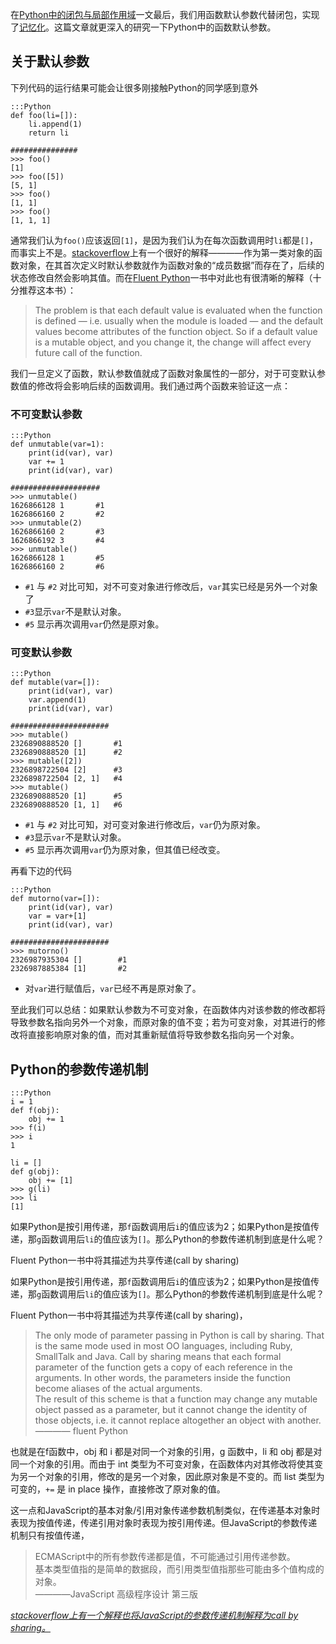 在[Python中的闭包与局部作用域](http://www.imliyan.com/blogs/article/Python中的闭包与局部作用域/)一文最后，我们用函数默认参数代替闭包，实现了[记忆化](https://zh.wikipedia.org/wiki/%E8%AE%B0%E5%BF%86%E5%8C%96)。这篇文章就更深入的研究一下Python中的函数默认参数。

## 关于默认参数

下列代码的运行结果可能会让很多刚接触Python的同学感到意外

    :::Python
    def foo(li=[]):
        li.append(1)
        return li

    ###############
    >>> foo()
    [1]
    >>> foo([5])
    [5, 1]
    >>> foo()
    [1, 1]
    >>> foo()
    [1, 1, 1]

通常我们认为`foo()`应该返回`[1]`，是因为我们认为在每次函数调用时`li`都是`[]`，而事实上不是。[stackoverflow](http://stackoverflow.com/questions/1132941/least-astonishment-and-the-mutable-default-argument)上有一个很好的解释————作为第一类对象的函数对象，在其首次定义时默认参数就作为函数对象的“成员数据”而存在了，后续的状态修改自然会影响其值。而在[Fluent Python](http://shop.oreilly.com/product/0636920032519.do)一书中对此也有很清晰的解释（十分推荐这本书）：

> The problem is that each default value is evaluated when the function is defined — i.e. usually when the module is loaded — and the default values become attributes of the function object. So if a default value is a mutable object, and you change it, the change will affect every future call of the function.

我们一旦定义了函数，默认参数值就成了函数对象属性的一部分，对于可变默认参数值的修改将会影响后续的函数调用。我们通过两个函数来验证这一点：

### 不可变默认参数

    :::Python
    def unmutable(var=1):
        print(id(var), var)
        var += 1
        print(id(var), var)

    ####################
    >>> unmutable()
    1626866128 1       #1
    1626866160 2       #2
    >>> unmutable(2)
    1626866160 2       #3
    1626866192 3       #4
    >>> unmutable()
    1626866128 1       #5
    1626866160 2       #6

+ `#1` 与 `#2` 对比可知，对不可变对象进行修改后，`var`其实已经是另外一个对象了
+ `#3`显示`var`不是默认对象。
+ `#5` 显示再次调用`var`仍然是原对象。

### 可变默认参数

    :::Python
    def mutable(var=[]):
        print(id(var), var)
        var.append(1)
        print(id(var), var)

    ######################
    >>> mutable()
    2326890888520 []       #1
    2326890888520 [1]      #2
    >>> mutable([2])
    2326898722504 [2]      #3
    2326898722504 [2, 1]   #4
    >>> mutable()
    2326890888520 [1]      #5
    2326890888520 [1, 1]   #6

+ `#1` 与 `#2` 对比可知，对可变对象进行修改后，`var`仍为原对象。
+ `#3`显示`var`不是默认对象。
+ `#5` 显示再次调用`var`仍为原对象，但其值已经改变。


再看下边的代码

    :::Python
    def mutorno(var=[]):
        print(id(var), var)
        var = var+[1]
        print(id(var), var)

    ######################
    >>> mutorno()
    2326987935304 []        #1
    2326987885384 [1]       #2

+ 对`var`进行赋值后，`var`已经不再是原对象了。

至此我们可以总结：如果默认参数为不可变对象，在函数体内对该参数的修改都将导致参数名指向另外一个对象，而原对象的值不变；若为可变对象，对其进行的修改将直接影响原对象的值，而对其重新赋值将导致参数名指向另一个对象。

## Python的参数传递机制

    :::Python
    i = 1
    def f(obj):
        obj += 1
    >>> f(i)
    >>> i
    1
    
    li = []
    def g(obj):
        obj += [1]
    >>> g(li)
    >>> li
    [1]

如果Python是按引用传递，那`f`函数调用后`i`的值应该为2；如果Python是按值传递，那`g`函数调用后`li`的值应该为`[]`。那么Python的参数传递机制到底是什么呢？

Fluent Python一书中将其描述为共享传递(call by sharing)

如果Python是按引用传递，那`f`函数调用后`i`的值应该为2；如果Python是按值传递，那`g`函数调用后`li`的值应该为`[]`。那么Python的参数传递机制到底是什么呢？

Fluent Python一书中将其描述为共享传递(call by sharing)，

> The only mode of parameter passing in Python is call by sharing. That is the same mode used in most OO languages, including Ruby, SmallTalk and Java. Call by sharing means that each formal parameter of the function gets a copy of each reference in the arguments. In other words, the parameters inside the function become aliases of the actual arguments.<br>
> The result of this scheme is that a function may change any mutable object passed as a parameter, but it cannot change the identity of those objects, i.e. it cannot replace altogether an object with another. <br>
———— fluent Python

也就是在f函数中，obj 和 i 都是对同一个对象的引用，g 函数中，li 和 obj 都是对同一个对象的引用。而由于 int 类型为不可变对象，在函数体内对其修改将使其变为另一个对象的引用，修改的是另一个对象，因此原对象是不变的。而 list 类型为可变的，`+=` 是 in place 操作，直接修改了原对象的值。

这一点和JavaScript的基本对象/引用对象传递参数机制类似，在传递基本对象时表现为按值传递，传递引用对象时表现为按引用传递。但JavaScript的参数传递机制只有按值传递，

> ECMAScript中的所有参数传递都是值，不可能通过引用传递参数。<br>
> 基本类型值指的是简单的数据段，而引用类型值指那些可能由多个值构成的对象。<br>
>————JavaScript 高级程序设计 第三版

*[stackoverflow上有一个解释也将JavaScript的参数传递机制解释为call by sharing。](http://stackoverflow.com/questions/518000/is-javascript-a-pass-by-reference-or-pass-by-value-language/3638034#3638034)*